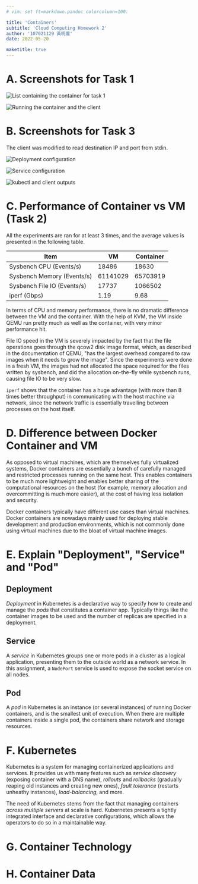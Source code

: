 ```yaml
---
# vim: set ft=markdown.pandoc colorcolumn=100:

title: 'Containers'
subtitle: 'Cloud Computing Homework 2'
author: '107021129 黃明瀧'
date: 2022-05-20

maketitle: true
---
```


# A. Screenshots for Task 1

![List containing the container for task 1](./images/docker-list.png)

![Running the container and the client](./images/hello.png)

# B. Screenshots for Task 3

The client was modified to read destination IP and port from stdin.

![Deployment configuration](./images/deployment.png)

![Service configuration](./images/service.png)

![`kubectl` and client outputs](./images/misc.png)

# C. Performance of Container vs VM (Task 2)

All the experiments are ran for at least 3 times,
and the average values is presented in the following table.

| Item | VM | Container |
|------|----|-----------|
| Sysbench CPU (Events/s)| 18486 | 18630 |
| Sysbench Memory (Events/s) | 61141029 | 65703919 |
| Sysbench File IO (Events/s) | 17737 | 1066502 |
| iperf (Gbps) | 1.19 | 9.68 |

In terms of CPU and memory performance,
there is no dramatic difference between the VM and the container.
With the help of KVM, the VM inside QEMU run pretty much as well as the container,
with very minor performance hit.

File IO speed in the VM is severely impacted by the fact that the file operations goes through the qcow2 disk image format,
which,
as described in the documentation of QEMU,
"has the largest overhead compared to raw images when it needs to grow the image".
Since the experiments were done in a fresh VM,
the images had not allocated the space required for the files written by sysbench,
and did the allocation on-the-fly while sysbench runs,
causing file IO to be very slow.

`iperf` shows that the container has a huge advantage (with more than 8 times better throughput) in communicating with the host machine via network,
since the network traffic is essentially travelling between processes on the host itself.

# D. Difference between Docker Container and VM

As opposed to virtual machines, which are themselves fully virtualized systems,
Docker containers are essentially a bunch of carefully managed and restricted processes
running on the same host.
This enables containers to be much more lightweight
and enables better sharing of the computational resources on the host
(for example, memory allocation and overcommitting is much more easier),
at the cost of having less isolation and security.

Docker containers typically have different use cases than virtual machines.
Docker containers are nowadays mainly used for deploying stable development and production environments,
which is not commonly done using virtual machines due to the bloat of virtual machine images.

# E. Explain "Deployment", "Service" and "Pod"

## Deployment

*Deployment* in Kubernetes is a declarative way to specify how to create and manage the *pods*
that constitutes a container app.
Typically things like the container images to be used
and the number of replicas are specified in a deployment.

## Service

A *service* in Kubernetes groups one or more pods in a cluster as a logical application,
presenting them to the outside world as a network service.
In this assignment, a `NodePort` service is used to expose the socket service on all nodes.

## Pod

A *pod* in Kubernetes is an instance (or several instances) of running Docker containers,
and is the smallest unit of execution.
When there are multiple containers inside a single pod,
the containers share network and storage resources.

# F. Kubernetes

Kubernetes is a system for managing containerized applications and services.
It provides us with many features such as *service discovery* (exposing container with a DNS name),
*rollouts* and *rollbacks* (gradually reaping old instances and creating new ones),
*fault tolerance* (restarts unheathy instances),
*load-balancing*, and more.

The need of Kubernetes stems from the fact that managing containers *across multiple servers* at scale is hard.
Kubernetes presents a tightly integrated interface and declarative configurations,
which allows the operators to do so in a maintainable way.

# G. Container Technology

# H. Container Data
